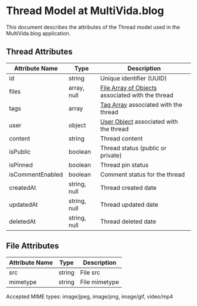 # Thread Model at MultiVida.blog

This document describes the attributes of the Thread model used in the MultiVida.blog application.

## Thread Attributes

| Attribute Name   | Type         | Description                            |
|------------------|--------------|----------------------------------------|
| id               | string       | Unique identifier (UUID)               |
| files            | array, null  | [File Array of Objects](#file) associated with the thread |
| tags             | array        | [Tag Array](/rest-api/entities/tag#tag) associated with the thread |
| user             | object       | [User Object](/rest-api/entities/user#user) associated with the thread |
| content          | string       | Thread content                         |
| isPublic         | boolean      | Thread status (public or private)      |
| isPinned         | boolean      | Thread pin status                      |
| isCommentEnabled | boolean      | Comment status for the thread          |
| createdAt        | string, null | Thread created date                    |
| updatedAt        | string, null | Thread updated date                    |
| deletedAt        | string, null | Thread deleted date                    |

## File Attributes

| Attribute Name   | Type         | Description                            |
|------------------|--------------|----------------------------------------|
| src              | string       | File src                               |
| mimetype         | string       | File mimetype                          |

Accepted MIME types: image/jpeg, image/png, image/gif, video/mp4
